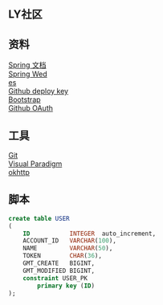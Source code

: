 ## LY社区

## 资料
[Spring 文档](https://spring.io/guides)    
[Spring Wed](https://spring.io/guides/gs/serving-web-content)   
[es](https://elasticsearch.cn/explore)   
[Github deploy key](https://developer.github.com/v3/guides/managing-deploy-keys/#deploy-keys)  
[Bootstrap](https://v3.bootcss.com/getting-started)  
[Github OAuth](https://developer.github.com/apps/building-oauth-apps/creating-an-oauth-app/)

## 工具
[Git](https://git-scm.com/downloads)  
[Visual Paradigm](https://www.visual-paradigm.com)  
[okhttp](https://square.github.io/okhttp/)

## 脚本
```sql
create table USER
(
    ID           INTEGER  auto_increment,
    ACCOUNT_ID   VARCHAR(100),
    NAME         VARCHAR(50),
    TOKEN        CHAR(36),
    GMT_CREATE   BIGINT,
    GMT_MODIFIED BIGINT,
    constraint USER_PK
        primary key (ID)
);

```